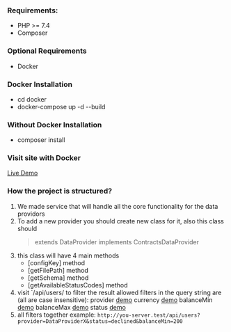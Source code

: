 ### Requirements:

-   PHP >= 7.4
-   Composer

### Optional Requirements

-   Docker

### Docker Installation

-   cd docker
-   docker-compose up -d --build

### Without Docker Installation

-   composer install

### Visit site with Docker

[Live Demo](http://localhost:81/api/user/)

### How the project is structured?

1. We made service that will handle all the core functionality for the data providors
2. To add a new provider you should create new class for it, also this class should
    > extends DataProvider implements ContractsDataProvider
3. this class will have 4 main methods
    - [configKey] method
    - [getFilePath] method
    - [getSchema] method
    - [getAvailableStatusCodes] method
4. visit `/api/users/ to filter the result
   allowed filters in the query string are (all are case insensitive):
   provider
   [demo](http://localhost:81/api/users?provider=DataProviderX)
   currency
   [demo](http://localhost:81/api/users?currency=USD)
   balanceMin
   [demo](http://localhost:81/api/users?balanceMin=300)
   balanceMax
   [demo](http://localhost:81/api/users?balanceMax=300)
   status
   [demo](http://localhost:81/api/users?status=declined)
5. all filters together
   example: `http://you-server.test/api/users?provider=DataProviderX&status=declined&balanceMin=200`
